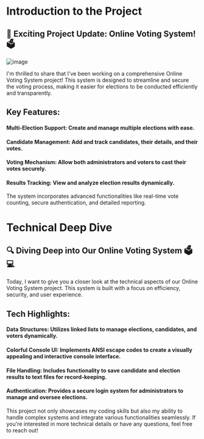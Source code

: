 # Introduction to the Project
## 🚀 Exciting Project Update: Online Voting System! 🗳️

![image](https://github.com/user-attachments/assets/f0152690-2398-42f9-a7d5-49357fb084c2)


I'm thrilled to share that I've been working on a comprehensive Online Voting System project! This system is designed to streamline and secure the voting process, making it easier for elections to be conducted efficiently and transparently.

## Key Features:

#### Multi-Election Support: Create and manage multiple elections with ease.
#### Candidate Management: Add and track candidates, their details, and their votes.
#### Voting Mechanism: Allow both administrators and voters to cast their votes securely.
#### Results Tracking: View and analyze election results dynamically.
The system incorporates advanced functionalities like real-time vote counting, secure authentication, and detailed reporting.

# Technical Deep Dive
## 🔍 Diving Deep into Our Online Voting System 🗳️💻

Today, I want to give you a closer look at the technical aspects of our Online Voting System project. This system is built with a focus on efficiency, security, and user experience.

## Tech Highlights:

#### Data Structures: Utilizes linked lists to manage elections, candidates, and voters dynamically.
#### Colorful Console UI: Implements ANSI escape codes to create a visually appealing and interactive console interface.
#### File Handling: Includes functionality to save candidate and election results to text files for record-keeping.
#### Authentication: Provides a secure login system for administrators to manage and oversee elections.

This project not only showcases my coding skills but also my ability to handle complex systems and integrate various functionalities seamlessly. If you're interested in more technical details or have any questions, feel free to reach out!

